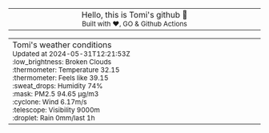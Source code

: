 
<div align="center">
<table>
<tbody>
<td align="center">
<img width="2000" height="0"><br>
Hello, this is Tomi's github 👋<br>
<sup>Built with ❤️, GO & Github Actions</sup><br>
<img width="2000" height="0">
</td>
</tbody>
</table>
</div>
<table>
<tbody>
<td align="left">
<img width="2000" height="0"><br>
Tomi's weather conditions<br>
<sup>Updated at 2024-05-31T12:21:53Z</sup><br>
<sup>:low_brightness: Broken Clouds</sup><br>
<sup>:thermometer: Temperature 32.15 </sup><br>
<sup>:thermometer: Feels like 39.15</sup><br>
<sup>:sweat_drops: Humidity 74%</sup><br>
<sup>:mask: PM2.5 94.65 μg/m3</sup><br>
<sup>:cyclone: Wind 6.17m/s </sup><br>
<sup>:telescope: Visibility 9000m </sup><br>
<sup>:droplet: Rain 0mm/last 1h </sup><br>
<img width="2000" height="0">
</td>
<td align="left">
<img width="2000" height="0"><br>
<br>
<img width="2000" height="0">
</td>
</tbody>
</table>
</div>
    